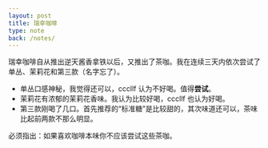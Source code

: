 ```yaml
---
layout: post
title: 瑞幸咖啡
type: note
back: /notes/
---
```


瑞幸咖啡自从推出逆天酱香拿铁以后，又推出了茶咖。我在连续三天内依次尝试了单丛、茉莉花和第三款（名字忘了）。

- 单丛口感神秘，我觉得还可以，cccllf 认为不好喝。值得**尝试**。
- 茉莉花有浓郁的茉莉花香味。我认为比较好喝，cccllf 也认为好喝。
- 第三款刚喝了几口。首先推荐的“标准糖”是比较甜的，其次味道还可以，茶味比起前两款不那么明显。

必须指出：如果喜欢咖啡本味你不应该尝试这些茶咖。
